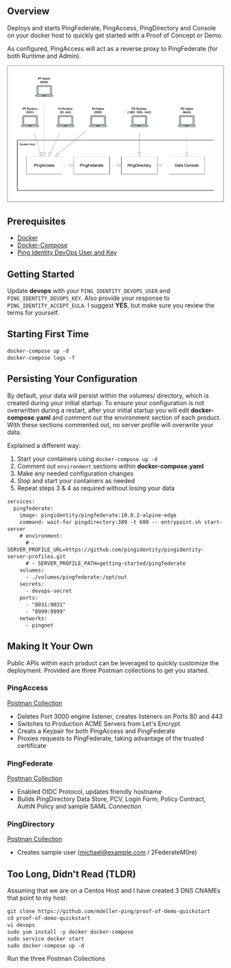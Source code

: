 ## Overview

Deploys and starts PingFederate, PingAccess, PingDirectory and Console on your docker host to quickly get started with a Proof of Concept or Demo.

As configured, PingAccess will act as a reverse proxy to PingFederate (for both Runtime and Admin).

![Network Overview](https://github.com/mdeller-ping/proof-of-demo-quickstart/blob/master/Network%20Overview.png)

## Prerequisites

* [Docker](https://docs.docker.com/get-docker/)
* [Docker-Compose](https://docs.docker.com/compose/install/)
* [Ping Identity DevOps User and Key](https://pingidentity-devops.gitbook.io/devops/getstarted/devopsregistration)

## Getting Started

Update **devops** with your `PING_IDENTITY_DEVOPS_USER` and `PING_IDENTITY_DEVOPS_KEY`.  Also provide your response to `PING_IDENTITY_ACCEPT_EULA`.  I suggest **YES**, but make sure you review the terms for yourself.

## Starting First Time

```
docker-compose up -d
docker-compose logs -f
```

## Persisting Your Configuration

By default, your data will persist within the volumes/ directory, which is created during your initial startup.  To ensure your configuration is not overwritten during a restart, after your initial startup you will edit **docker-compose.yaml** and comment out the environment section of each product.  With these sections commented out, no server profile will overwrite your data.

Explained a different way:

1. Start your containers using `docker-compose up -d`
2. Comment out `environment` sections within **docker-compose.yaml**
3. Make any needed configuration changes
4. Stop and start your containers as needed
5. Repeat steps 3 & 4 as required without losing your data

```
services:
  pingfederate:
    image: pingidentity/pingfederate:10.0.2-alpine-edge
    command: wait-for pingdirectory:389 -t 600 -- entrypoint.sh start-server
    # environment:
      # - SERVER_PROFILE_URL=https://github.com/pingidentity/pingidentity-server-profiles.git
      # - SERVER_PROFILE_PATH=getting-started/pingfederate
    volumes:
      - ./volumes/pingfederate:/opt/out
    secrets:
      - devops-secret
    ports:
      - "8031:9031"
      - "8999:9999"
    networks:
      - pingnet
```

## Making It Your Own

Public APIs within each product can be leveraged to quickly customize the deployment.  Provided are three Postman collections to get you started.

### PingAccess

[Postman Collection](https://www.getpostman.com/collections/ad7419cdaa178a76e80f)

* Deletes Port 3000 engine listener, creates listeners on Ports 80 and 443
* Switches to Production ACME Servers from Let's Encrypt
* Creats a Keypair for both PingAccess and PingFederate
* Proxies requests to PingFederate, taking advantage of the trusted certificate

### PingFederate

[Postman Collection](https://www.getpostman.com/collections/57db4b3addf4693be1b8)

* Enabled OIDC Protocol, updates friendly hostname
* Builds PingDirectory Data Store, PCV, Login Form, Policy Contract, AuthN Policy and sample SAML Connection

### PingDirectory

[Postman Collection](https://www.getpostman.com/collections/7c6234cfd5a61ad41d94)

* Creates sample user (michael@example.com / 2FederateM0re)

## Too Long, Didn't Read (TLDR)

Assuming that we are on a Centos Host and I have created 3 DNS CNAMEs that point to my host:

```
git clone https://github.com/mdeller-ping/proof-of-demo-quickstart
cd proof-of-demo-quickstart
vi devops
sudo yum install -y docker docker-compose
sudo service docker start
sudo docker-compose up -d
```

Run the three Postman Collections
